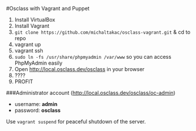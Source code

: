 #Osclass with Vagrant and Puppet

1. Install VirtualBox
2. Install Vagrant
3. ```git clone https://github.com/michaltakac/osclass-vagrant.git``` & cd to repo
4. vagrant up
5. vagrant ssh
6. ```sudo ln -fs /usr/share/phpmyadmin /var/www``` so you can access PhpMyAdmin easily
7. Open http://local.osclass.dev/osclass in your browser
8. ????
9. PROFIT

###Administrator account (http://local.osclass.dev/osclass/oc-admin)
- username: **admin**
- password: **osclass**

Use ```vagrant suspend``` for peaceful shutdown of the server.